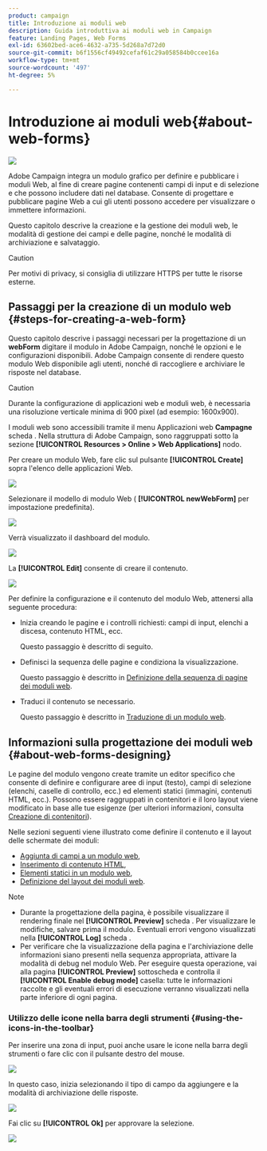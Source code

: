 ```yaml
---
product: campaign
title: Introduzione ai moduli web
description: Guida introduttiva ai moduli web in Campaign
feature: Landing Pages, Web Forms
exl-id: 63602bed-ace6-4632-a735-5d268a7d72d0
source-git-commit: b6f1556cf49492cefaf61c29a058584b0ccee16a
workflow-type: tm+mt
source-wordcount: '497'
ht-degree: 5%

---
```


# Introduzione ai moduli web{#about-web-forms}

![](../../assets/common.svg)

Adobe Campaign integra un modulo grafico per definire e pubblicare i moduli Web, al fine di creare pagine contenenti campi di input e di selezione e che possono includere dati nel database. Consente di progettare e pubblicare pagine Web a cui gli utenti possono accedere per visualizzare o immettere informazioni.

Questo capitolo descrive la creazione e la gestione dei moduli web, le modalità di gestione dei campi e delle pagine, nonché le modalità di archiviazione e salvataggio.

>[!CAUTION]
>
>Per motivi di privacy, si consiglia di utilizzare HTTPS per tutte le risorse esterne.

## Passaggi per la creazione di un modulo web {#steps-for-creating-a-web-form}

Questo capitolo descrive i passaggi necessari per la progettazione di un **webForm** digitare il modulo in Adobe Campaign, nonché le opzioni e le configurazioni disponibili. Adobe Campaign consente di rendere questo modulo Web disponibile agli utenti, nonché di raccogliere e archiviare le risposte nel database.

>[!CAUTION]
>
>Durante la configurazione di applicazioni web e moduli web, è necessaria una risoluzione verticale minima di 900 pixel (ad esempio: 1600x900).

I moduli web sono accessibili tramite il menu Applicazioni web **Campagne** scheda . Nella struttura di Adobe Campaign, sono raggruppati sotto la sezione **[!UICONTROL Resources > Online > Web Applications]** nodo.

Per creare un modulo Web, fare clic sul pulsante **[!UICONTROL Create]** sopra l&#39;elenco delle applicazioni Web.

![](assets/webapp_create_new.png)

Selezionare il modello di modulo Web ( **[!UICONTROL newWebForm]** per impostazione predefinita).

![](assets/s_ncs_admin_survey_select_template.png)

Verrà visualizzato il dashboard del modulo.

![](assets/webapp_empty_dashboard.png)

La **[!UICONTROL Edit]** consente di creare il contenuto.

![](assets/webapp_edit_tab.png)

Per definire la configurazione e il contenuto del modulo Web, attenersi alla seguente procedura:

* Inizia creando le pagine e i controlli richiesti: campi di input, elenchi a discesa, contenuto HTML, ecc.

   Questo passaggio è descritto di seguito.

* Definisci la sequenza delle pagine e condiziona la visualizzazione.

   Questo passaggio è descritto in [Definizione della sequenza di pagine dei moduli web](defining-web-forms-page-sequencing.md).

* Traduci il contenuto se necessario.

   Questo passaggio è descritto in [Traduzione di un modulo web](translating-a-web-form.md).

## Informazioni sulla progettazione dei moduli web {#about-web-forms-designing}

Le pagine del modulo vengono create tramite un editor specifico che consente di definire e configurare aree di input (testo), campi di selezione (elenchi, caselle di controllo, ecc.) ed elementi statici (immagini, contenuti HTML, ecc.). Possono essere raggruppati in contenitori e il loro layout viene modificato in base alle tue esigenze (per ulteriori informazioni, consulta [Creazione di contenitori](defining-web-forms-layout.md#creating-containers)).

Nelle sezioni seguenti viene illustrato come definire il contenuto e il layout delle schermate dei moduli:

* [Aggiunta di campi a un modulo web](adding-fields-to-a-web-form.md),
* [Inserimento di contenuto HTML](static-elements-in-a-web-form.md#inserting-html-content),
* [Elementi statici in un modulo web](static-elements-in-a-web-form.md),
* [Definizione del layout dei moduli web](defining-web-forms-layout.md).

>[!NOTE]
>
>* Durante la progettazione della pagina, è possibile visualizzare il rendering finale nel **[!UICONTROL Preview]** scheda . Per visualizzare le modifiche, salvare prima il modulo. Eventuali errori vengono visualizzati nella **[!UICONTROL Log]** scheda .
>* Per verificare che la visualizzazione della pagina e l&#39;archiviazione delle informazioni siano presenti nella sequenza appropriata, attivare la modalità di debug nel modulo Web. Per eseguire questa operazione, vai alla pagina **[!UICONTROL Preview]** sottoscheda e controlla il **[!UICONTROL Enable debug mode]** casella: tutte le informazioni raccolte e gli eventuali errori di esecuzione verranno visualizzati nella parte inferiore di ogni pagina.
>


### Utilizzo delle icone nella barra degli strumenti {#using-the-icons-in-the-toolbar}

Per inserire una zona di input, puoi anche usare le icone nella barra degli strumenti o fare clic con il pulsante destro del mouse.

![](assets/s_ncs_admin_webform_add_selection.png)

In questo caso, inizia selezionando il tipo di campo da aggiungere e la modalità di archiviazione delle risposte.

![](assets/s_ncs_admin_webform_select_storage.png)

Fai clic su **[!UICONTROL Ok]** per approvare la selezione.

![](assets/s_ncs_admin_webform_confirm_storage.png)
